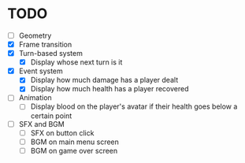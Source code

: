 # TODO
* [ ] Geometry
* [x] Frame transition
* [x] Turn-based system
    * [x] Display whose next turn is it
* [x] Event system
    * [x] Display how much damage has a player dealt
    * [x] Display how much health has a player recovered
* [ ] Animation
    * [ ] Display blood on the player's avatar if their health goes below a certain point
* [ ] SFX and BGM
    * [ ] SFX on button click
    * [ ] BGM on main menu screen
    * [ ] BGM on game over screen